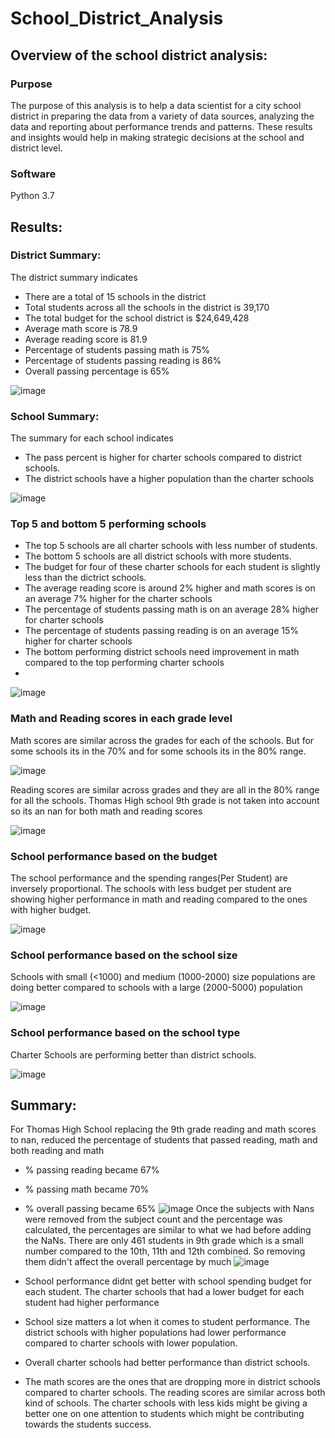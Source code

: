 # School_District_Analysis

## Overview of the school district analysis:
### Purpose
The purpose of this analysis is to help a data scientist for a city school district in preparing the data from a variety of data sources, analyzing the data  and reporting about performance trends and patterns. These results and insights would help in making strategic decisions at the school and district level.    

### Software 
Python 3.7

## Results:
### District Summary:
The district summary indicates 
- There are a total of 15 schools in the district
- Total students across all the schools in the district is 39,170
- The total budget for the school district is $24,649,428
- Average math score is 78.9
- Average reading score is 81.9 
- Percentage of students passing math is 75%
- Percentage of students passing reading is 86%
- Overall passing percentage is 65%

![image](https://github.com/vijayabme/School_District_Analysis/blob/main/Resources/district_summary_df.jpg)

### School Summary:
The summary for each school indicates 
- The pass percent is higher for charter schools compared to district schools.
- The district schools have a higher population than the charter schools

![image](https://github.com/vijayabme/School_District_Analysis/blob/main/Resources/per_school_summary_df_after.jpg)

### Top 5 and bottom 5 performing schools
- The top 5 schools are all charter schools with less number of students.
- The bottom 5 schools are all district schools with more students.
- The budget for four of these charter schools for each student is slightly less than the dictrict schools.
- The average reading score is around 2% higher and math scores is on an average 7% higher for the charter schools  
- The percentage of students passing math is on an average 28% higher for charter schools
- The percentage of students passing reading is on an average 15% higher for charter schools
- The bottom performing district schools need improvement in math compared to the top performing charter schools
- 
![image](https://github.com/vijayabme/School_District_Analysis/blob/main/Resources/top5_bottom5_schools.jpg)
### Math and Reading scores in each grade level
Math scores are similar across the grades for each of the schools. But for some schools its in the 70% and for some schools its in the 80% range.

![image](https://github.com/vijayabme/School_District_Analysis/blob/main/Resources/MathScores_by_grade.jpg)

Reading scores are similar across grades and they are all in the 80% range for all the schools.
Thomas High school 9th grade is not taken into account so its an nan for both math and reading scores

![image](https://github.com/vijayabme/School_District_Analysis/blob/main/Resources/Reading_scores_bygrade.jpg)
### School performance based on the budget
The school performance and the spending ranges(Per Student) are inversely proportional.
The schools with less budget per student are showing higher performance in math and reading compared to the ones with higher budget.

![image](https://github.com/vijayabme/School_District_Analysis/blob/main/Resources/Performance_budget.jpg)
### School performance based on the school size
Schools with small (<1000) and medium (1000-2000) size populations are doing better compared to schools with a large (2000-5000) population

![image](https://github.com/vijayabme/School_District_Analysis/blob/main/Resources/Performance_SchoolSize.jpg)
### School performance based on the school type
Charter Schools are performing better than district schools.

![image](https://github.com/vijayabme/School_District_Analysis/blob/main/Resources/Performance_SchoolType.jpg)

## Summary:
For Thomas High School replacing the 9th grade reading and math scores to nan, reduced the percentage of students that passed reading, math and both reading and math 
- % passing reading became 67%
- % passing math became 70%
- % overall passing became 65%
![image](https://github.com/vijayabme/School_District_Analysis/blob/main/Resources/ThomasHighSchool_summary_beforeremoving_nancount.jpg)
Once the subjects with Nans were removed from the subject count and the percentage was calculated, the percentages are similar to what we had before adding the NaNs. 
There are only 461 students in 9th grade which is a small number compared to the 10th, 11th and 12th combined. So removing them didn't affect the overall percentage by much
![image](https://github.com/vijayabme/School_District_Analysis/blob/main/Resources/ThomasHighSchool_summary_after_removingnancount.jpg)

- School performance didnt get better with school spending budget for each student. The charter schools that had a lower budget for each student had higher performance
- School size matters a lot when it comes to student performance. The district schools with higher populations had lower performance compared to charter schools with lower population.
- Overall charter schools had better performance than district schools.
- The math scores are the ones that are dropping more in district schools compared to charter schools. The reading scores are similar across both kind of schools.  The charter schools with less kids might be giving a better one on one attention to students which might be contributing towards the students success.



